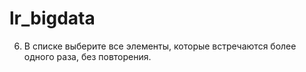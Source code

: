 # lr_bigdata

6. В списке выберите все элементы, которые встречаются более одного раза, без повторения.
